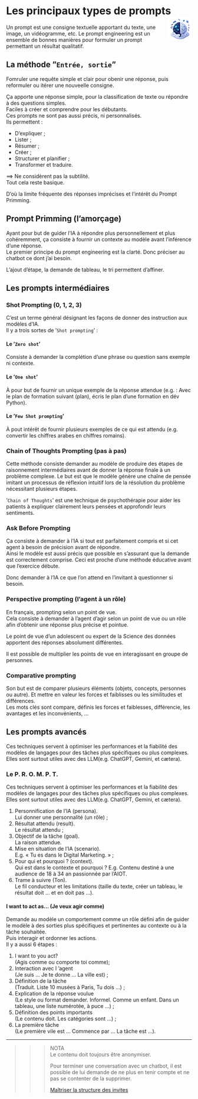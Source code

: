 # **Les principaux types de prompts** <a href="../"><img src="../../../../assets/images/ai1.png" align="right" height="64px"></a></h1>
Un prompt est une consigne textuelle apportant du texte, une image, un vidéogramme, etc. Le prompt engineering est un ensemble de bonnes manières pour formuler un prompt permettant un résultat qualitatif.
## **La méthode ”`Entrée, sortie`”**
Fomruler une requête simple et clair pour obenir une réponse, puis reformuler ou itérer une nouveelle consigne.

Ça apporte une réponse simple, pour la classification de texte ou répondre à des questions simples.  
Faciles à créer et comprendre pour les débutants.  
Ces prompts ne sont pas aussi précis, ni personnalisés.  
Ils permettent :
* D’expliquer ;
* Lister ;
* Résumer ;
* Créer ;
* Structurer et planifier ;
* Transformer et traduire.

⟹ Ne considèrent pas la subtilité.  
Tout cela reste basique.

D’où la limite fréquente des réponses imprécises et l’intérêt du Prompt Primming.
## **Prompt Primming (l’amorçage)**
Ayant pour but de guider l’IA à répondre plus personnellement et plus cohéremment, ça consiste à fournir un contexte au modèle avant l’inférence d’une réponse.  
Le premier principe du prompt engineering est la clarté. Donc préciser au chatbot ce dont j’ai besoin.

L’ajout d’étape, la demande de tableau, le tri permettent d’affiner.
## **Les prompts intermédiaires**
### **Shot Prompting (0, 1, 2, 3)**
C’est un terme général désignant les façons de donner des instruction aux modèles d’IA.  
Il y a trois sortes de ’`Shot prompting`’ :
#### **Le ’`Zero shot`’**
Consiste à demander la complétion d’une phrase ou question sans exemple ni contexte.
#### **Le ’`One shot`’**
À pour but de fournir un unique exemple de la réponse attendue (e.g. : Avec le plan de formation suivant (plan), écris le plan d’une formation en dév Python).
#### **Le ’`Few Shot prompting`’**
À pout intérêt de fournir plusieurs exemples de ce qui est attendu (e.g. convertir les chiffres arabes en chiffres romains).
### **Chain of Thoughts Prompting (pas à pas)**
Cette méthode consiste demander au modèle de produire des étapes de raisonnement intermédiaires avant de donner la réponse finale à un problème complexe. Le but<!--final--> est que le modèle génère une chaîne de pensée imitant un processus de réflexion intuitif lors de la résolution du problème nécessitant plusieurs étapes.

’`Chain of Thoughts`’ est une technique de psychothérapie pour aider les patients à expliquer clairement leurs pensées et approfondir leurs sentiments.
<!--Je peux demander 'Fais ça est explique chaque étapes (ou pas-à-pas)'-->
### **Ask Before Prompting**
Ça consiste à demander à l’IA si tout est parfaitement compris et si cet agent à besoin de précision avant de répondre.  
Ainsi le modèle est aussi précis que possible en s’assurant que la demande est correctement comprise. Ceci est proche d’une méthode éducative avant que l’exercice débute.

Donc demander à l’IA ce que l’on attend en l’invitant à questionner si besoin.
### **Perspective prompting (l’agent à un rôle)**
En français, prompting selon un point de vue.  
Cela consiste à demander à l’agent d’agir selon un point de vue ou un rôle afin d’obtenir une réponse plus précise et pointue.

Le point de vue d’un adolescent ou expert de la Science des données apportent des réponses absolument différentes.

Il est possible de multiplier les points de vue en interagissant en groupe de personnes.
<!--Écris un texte sur le réchauffement climatique du point de vue de quatre personnes, en incluant leur nom et point de vue. Le premier est experte climatologue, la seconde est climatosceptique, la troisième est agriculteur et la dernière un écologiste-->
### **Comparative prompting**
Son but est de comparer plusieurs éléments (objets, concepts, personnes ou autre). Et mettre en valeur les forces et faiblisses ou les similitudes et différences.  
Les mots clés sont compare, définis les forces et faiblesses, différencie, les avantages et les inconvénients, …
## **Les prompts avancés**
Ces techniques servent à optimiser les performances et la fiabilité des modèles de langages pour des tâches plus spécifiques ou plus complexes. Elles sont surtout utiles avec des LLM(e.g. ChatGPT, Gemini, et cætera).
### **Le P. R. O. M. P. T.**
Ces techniques servent à optimiser les performances et la fiabilité des modèles de langages pour des tâches plus spécifiques ou plus complexes. Elles sont surtout utiles avec des LLM(e.g. ChatGPT, Gemini, et cætera).
1. Personnification de l’IA (persona).  
   Lui donner une personnalité (un rôle) ;
2. Résultat attendu (result).  
   Le résultat attendu ;
3. Objectif de la tâche (goal).  
   La raison attendue.
4. Mise en situation de l’IA (scenario).  
   E.g. « Tu es dans le Digital Marketing. » ;
5. Pour qui et pourquoi ? (context).  
   Qui est dans le contexte et pourquoi ? E.g. Contenu destiné à une audience de 18 à 34 an passionnée par l’AIOT.
6. Trame à suivre (Ton).  
   Le fil conducteur et les limitations (taille du texte, créer un tableau, le résultat doit … et en doit pas …).
#### **I want to act as… (Je veux agir comme)**
Demande au modèle un comportement comme un rôle défini afin de guider le modèle à des sorties plus spécifiques et pertinentes au contexte ou à la tâche souhaitée.  
Puis interagir et ordonner les actions.  
Il y a aussi 6 étapes :
1.	I want to you act?  
    (Agis comme ou comporte toi comme);
2.	Interaction avec l ’agent  
    (Je suis … Je te donne … La ville est) ;
3.	Définition de la tâche  
    (Traduit. Liste 10 musées à Paris, Tu dois …) ;
4.	Explication de la réponse voulue  
    (Le style ou format demander. Informel. Comme un enfant. Dans un tableau, une liste numérotée, à puce …) ;
5.	Définition des points importants  
    (Le contenu doit. Les catégories sont …) ;
6.	La première tâche  
    (Le première vile est … Commence par … La tâche est …).
___
>>> NOTA  
Le contenu doit toujours être anonymiser.
>>>
>>> Pour terminer une conversation avec un chatbot, il est possible de lui demande de ne plus en tenir compte et ne pas se contenter de la supprimer.
>>>
>>>[Maîtriser la structure des invites](https://medium.com/@tomskiecke/mastering-prompt-structure-for-chatgpt-4o-success-5fc84735809f)
